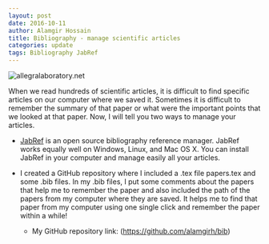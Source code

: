 ```yaml
---
layout: post
date: 2016-10-11
author: Alamgir Hossain
title: Bibliography - manage scientific articles
categories: update
tags: Bibliography JabRef
---
```

![allegralaboratory.net](http://allegralaboratory.net/wp-content/uploads/2013/11/bibliography.jpg)

When we read hundreds of scientific articles, it is difficult to find specific articles on our computer where we saved it. Sometimes it is difficult to remember the summary of that paper or what were the important points that we looked at that paper. Now, I will tell you two ways to manage your articles.

- [JabRef](http://www.jabref.org/) is an open source bibliography reference manager. JabRef works equally well on Windows, Linux, and Mac OS X. You can install JabRef in your computer and manage easily all your articles.

- I created a GitHub repository where I included a .tex file papers.tex and some .bib files. In my .bib files, I put some comments about the papers that help me to remember the paper and also included the path of the papers from my computer where they are saved. It helps me to find that paper from my computer using one single click and remember the paper within a while!
  - My GitHub repository link: (https://github.com/alamgirh/bib)
